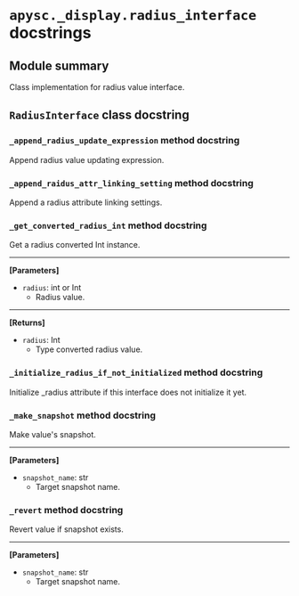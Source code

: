# `apysc._display.radius_interface` docstrings

## Module summary

Class implementation for radius value interface.

## `RadiusInterface` class docstring

### `_append_radius_update_expression` method docstring

Append radius value updating expression.

### `_append_raidus_attr_linking_setting` method docstring

Append a radius attribute linking settings.

### `_get_converted_radius_int` method docstring

Get a radius converted Int instance.<hr>

**[Parameters]**

- `radius`: int or Int
  - Radius value.

<hr>

**[Returns]**

- `radius`: Int
  - Type converted radius value.

### `_initialize_radius_if_not_initialized` method docstring

Initialize _radius attribute if this interface does not initialize it yet.

### `_make_snapshot` method docstring

Make value's snapshot.<hr>

**[Parameters]**

- `snapshot_name`: str
  - Target snapshot name.

### `_revert` method docstring

Revert value if snapshot exists.<hr>

**[Parameters]**

- `snapshot_name`: str
  - Target snapshot name.